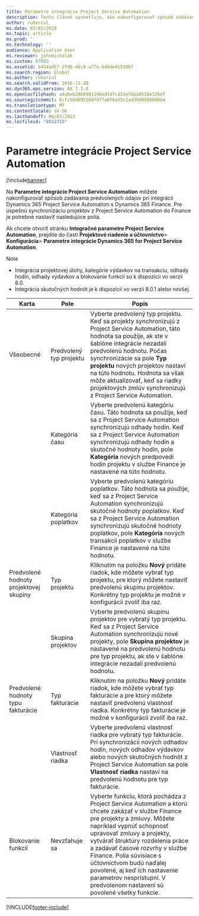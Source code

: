 ```yaml
---
title: Parametre integrácie Project Service Automation
description: Tento článok vysvetľuje, ako nakonfigurovať spôsob zadávania predvolených údajov pri integrácii Microsoft Dynamics 365 for Project Service Automation s Microsoft Dynamics 365 Financie.
author: ruhercul
ms.date: 03/03/2020
ms.topic: article
ms.prod: ''
ms.technology: ''
audience: Application User
ms.reviewer: johnmichalak
ms.custom: 87983
ms.assetid: b454ad57-2fd6-46c9-a77e-646de4153067
ms.search.region: Global
ms.author: ruhercul
ms.search.validFrom: 2016-11-28
ms.dyn365.ops.version: AX 7.3.0
ms.openlocfilehash: a4abeb2960981196ed1d7c453e7daa0558e326ef
ms.sourcegitcommit: 6cfc50d89528df977a8f6a55c1ad39d99800d9b4
ms.translationtype: MT
ms.contentlocale: sk-SK
ms.lasthandoff: 06/03/2022
ms.locfileid: "8932315"
---
```

# <a name="project-service-automation-integration-parameters"></a>Parametre integrácie Project Service Automation

[!include[banner](../includes/banner.md)]

Na **Parametre integrácie Project Service Automation** môžete nakonfigurovať spôsob zadávania predvolených údajov pri integrácii Dynamics 365 Project Service Automation s Dynamics 365 Finance. Pre úspešnú synchronizáciu projektov z Project Service Automation do Finance je potrebné nastaviť nasledujúce polia.

Ak chcete otvoriť stránku **Integračné parametre Project Service Automation**, prejdite do časti **Projektové riadenie a účtovníctvo**\> **Konfigurácia**\> **Parametre integrácie Dynamics 365 for Project Service Automation**. 

> [!NOTE]
> - Integrácia projektovej úlohy, kategórie výdavkov na transakciu, odhady hodín, odhady výdavkov a blokovanie funkcií sú k dispozícii vo verzii 8.0.
> - Integrácia skutočných hodnôt je k dispozícii vo verzii 8.0.1 alebo novšej.


| Karta                    | Pole                | Popis |
|------------------------|----------------------|-------------|
| Všeobecné                | Predvolený typ projektu | Vyberte predvolený typ projektu. Keď sa projekty synchronizujú z Project Service Automation, táto hodnota sa použije, ak ste v šablóne integrácie nezadali predvolenú hodnotu. Počas synchronizácie sa pole **Typ projektu** nových projektov nastaví na túto hodnotu. Hodnota sa však môže aktualizovať, keď sa riadky projektových zmlúv synchronizujú z Project Service Automation. |
|                        | Kategória času        | Vyberte predvolenú kategóriu času. Táto hodnota sa použije, keď sa z Project Service Automation synchronizujú odhady hodín. Keď sa z Project Service Automation synchronizujú odhady hodín a skutočné hodnoty hodín, pole **Kategória** nových predpovedí hodín projektu v službe Finance je nastavené na túto hodnotu. |
|                        | Kategória poplatkov         | Vyberte predvolenú kategóriu poplatkov. Táto hodnota sa použije, keď sa z Project Service Automation synchronizujú skutočné hodnoty poplatkov. Keď sa z Project Service Automation synchronizujú skutočné hodnoty poplatkov, pole **Kategória** nových transakcií poplatkov v službe Finance je nastavené na túto hodnotu. |
| Predvolené hodnoty projektovej skupiny | Typ projektu         | Kliknutím na položku **Nový** pridáte riadok, kde môžete vybrať typ projektu, pre ktorý môžete nastaviť predvolenú skupinu projektov. Konkrétny typ projektu je možné v konfigurácii zvoliť iba raz. |
|                        | Skupina projektov        | Vyberte predvolenú skupinu projektov pre vybratý typ projektu. Keď sa z Project Service Automation synchronizujú nové projekty, pole **Skupina projektov** je nastavené na predvolenú hodnotu pre typ projektu, ak ste v šablóne integrácie nezadali predvolenú hodnotu. |
| Predvolené hodnoty typu fakturácie  | Typ fakturácie         | Kliknutím na položku **Nový** pridáte riadok, kde môžete vybrať typ fakturácie a pre ktorý môžete nastaviť predvolenú vlastnosť riadka. Konkrétny typ fakturácie je možné v konfigurácii zvoliť iba raz. |
|                        | Vlastnosť riadka        | Vyberte predvolenú vlastnosť riadka pre vybratý typ fakturácie. Pri synchronizácii nových odhadov hodín, nových odhadov výdavkov alebo nových skutočných hodnôt z Project Service Automation sa pole **Vlastnosť riadka** nastaví na predvolenú hodnotu pre typ fakturácie. |
| Blokovanie funkcií  | Nevzťahuje sa       | Vyberte funkciu, ktorá pochádza z Project Service Automation a ktorú chcete zakázať v službe Finance pre projekty a zmluvy. Môžete napríklad vypnúť schopnosť upravovať zmluvy a projekty, vytvárať štruktúry rozdelenia práce a zadávať časové rozvrhy v službe Finance. Polia súvisiace s účtovníctvom budú naďalej povolené, aj keď ich nastavenie parametrov nesprístupní. V predvolenom nastavení sú povolené všetky funkcie. |


[!INCLUDE[footer-include](../includes/footer-banner.md)]